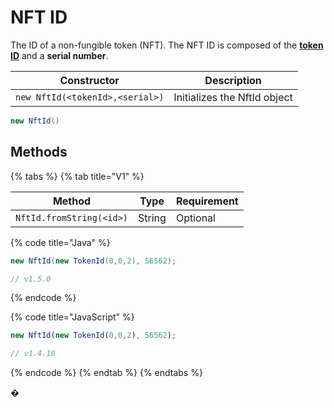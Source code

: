 # NFT ID

The ID of a non-fungible token (NFT). The NFT ID is composed of the [**token ID**](../../../sdks/token-service/token-id.md) and a **serial number**.

| Constructor                     | Description                  |
| ------------------------------- | ---------------------------- |
| `new NftId(<tokenId>,<serial>)` | Initializes the NftId object |

```java
new NftId()
```

## Methods

{% tabs %}
{% tab title="V1" %}

| Method                   | Type   | Requirement |
| ------------------------ | ------ | ----------- |
| `NftId.fromString(<id>)` | String | Optional    |

{% code title="Java" %}

```java
new NftId(new TokenId(0,0,2), 56562);

// v1.5.0
```

{% endcode %}

{% code title="JavaScript" %}

```javascript
new NftId(new TokenId(0,0,2), 56562);

// v1.4.10
```

{% endcode %}
{% endtab %}
{% endtabs %}

�
